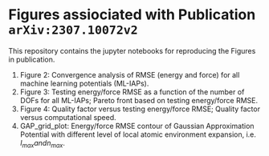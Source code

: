 # Figures assiociated with Publication `arXiv:2307.10072v2`

This repository contains the jupyter notebooks for reproducing the Figures in publication. 
1. Figure 2: Convergence analysis of RMSE (energy and force) for all machine learning potentials (ML-IAPs).
2. Figure 3: Testing energy/force RMSE as a function of the number of DOFs for all ML-IAPs; Pareto front based on testing energy/force RMSE.
3. Figure 4: Quality factor versus testing energy/force RMSE; Quality factor versus computational speed.
4. GAP_grid_plot: Energy/force RMSE contour of Gaussian Approximation Potential with different level of local atomic environment expansion, i.e. $l_{max} and n_{max}$.
